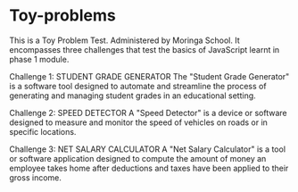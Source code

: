 # Toy-problems
This is a Toy Problem Test. Administered by Moringa School. It encompasses three challenges that test the basics of JavaScript learnt in phase 1 module.

Challenge 1: STUDENT GRADE GENERATOR 
The "Student Grade Generator" is a software tool designed to automate and streamline the process of generating and managing student grades in an educational setting.

Challenge 2: SPEED DETECTOR 
A "Speed Detector" is a device or software designed to measure and monitor the speed of vehicles on roads or in specific locations.

Challenge 3: NET SALARY CALCULATOR
A "Net Salary Calculator" is a tool or software application designed to compute the amount of money an employee takes home after deductions and taxes have been applied to their gross income.
 